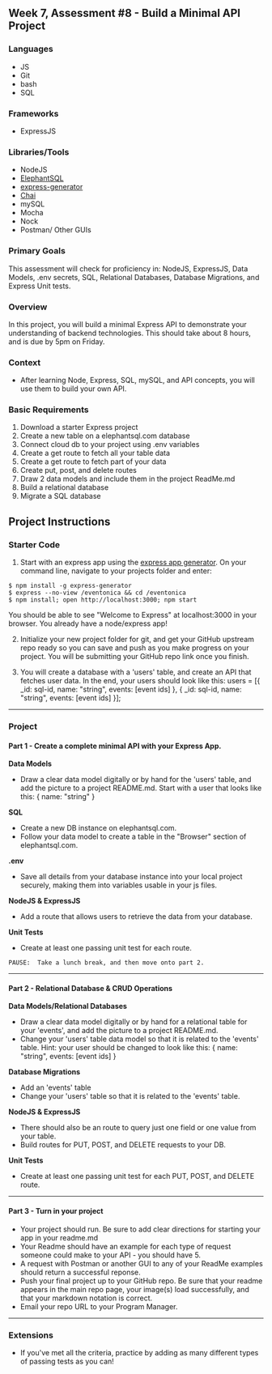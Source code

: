 ## Week 7, Assessment #8 - Build a Minimal API Project

### Languages
- JS
- Git
- bash
- SQL

### Frameworks
- ExpressJS

### Libraries/Tools
- NodeJS
- [ElephantSQL](https://api.elephantsql.com/)
- [express-generator](https://github.com/expressjs/generator)
- [Chai](https://www.chaijs.com/)
- mySQL
- Mocha
- Nock
- Postman/ Other GUIs

### Primary Goals
This assessment will check for proficiency in: NodeJS, ExpressJS, Data Models, .env secrets, SQL, Relational Databases, Database Migrations, and Express Unit tests.

### Overview
In this project, you will build a minimal Express API to demonstrate your understanding of backend technologies. This should take about 8 hours, and is due by 5pm on Friday.

### Context
- After learning Node, Express, SQL, mySQL, and API concepts, you will use them to build your own API.

### Basic Requirements
1. Download a starter Express project
1. Create a new table on a elephantsql.com database
1. Connect cloud db to your project using .env variables
1. Create a get route to fetch all your table data
1. Create a get route to fetch part of your data
1. Create put, post, and delete routes
1. Draw 2 data models and include them in the project ReadMe.md
1. Build a relational database
1. Migrate a SQL database

## Project Instructions

### Starter Code
1. Start with an express app using the [express app generator](https://github.com/expressjs/generator).
  On your command line, navigate to your projects folder and enter:
  ```
  $ npm install -g express-generator
  $ express --no-view /eventonica && cd /eventonica
  $ npm install; open http://localhost:3000; npm start
  ```
  You should be able to see "Welcome to Express" at localhost:3000 in your browser. You already have a node/express app!

2. Initialize your new project folder for git, and get your GitHub upstream repo ready so you can save and push as you make progress on your project.  You will be submitting your GitHub repo link once you finish.

3. You will create a database with a 'users' table, and create an API that fetches user data.  In the end, your users should look like this:
users = [{
_id: sql-id,
name: "string",
events: [event ids]
},
{
_id: sql-id,
name: "string",
events: [event ids]
}];

-----

### Project

#### Part 1 - Create a complete minimal API with your Express App.

**Data Models**  
- Draw a clear data model digitally or by hand for the 'users' table, and add the picture to a project README.md.  Start with a user that looks like this:
{
name: "string"
}

**SQL**  
- Create a new DB instance on elephantsql.com.
- Follow your data model to create a table in the "Browser" section of elephantsql.com.

**.env**  
- Save all details from your database instance into your local project securely, making them into variables usable in your js files.

**NodeJS & ExpressJS**
- Add a route that allows users to retrieve the data from your database.

**Unit Tests**  
- Create at least one passing unit test for each route.

```PAUSE:  Take a lunch break, and then move onto part 2.```

-----

#### Part 2 - Relational Database & CRUD Operations

**Data Models/Relational Databases**    
- Draw a clear data model digitally or by hand for a relational table for your 'events', and add the picture to a project README.md. 
- Change your 'users' table data model so that it is related to the 'events' table. Hint: your user should be changed to look like this:
{
name: "string",
events: [event ids]
}

**Database Migrations**  
- Add an 'events' table
- Change your 'users' table so that it is related to the 'events' table.

**NodeJS & ExpressJS**
- There should also be an route to query just one field or one value from your table.
- Build routes for PUT, POST, and DELETE requests to your DB.

**Unit Tests**  
- Create at least one passing unit test for each PUT, POST, and DELETE route.
-----

#### Part 3 - Turn in your project
- Your project should run.  Be sure to add clear directions for starting your app in your readme.md
- Your Readme should have an example for each type of request someone could make to your API - you should have 5.
- A request with Postman or another GUI to any of your ReadMe examples should return a successful reponse.
- Push your final project up to your GitHub repo.  Be sure that your readme appears in the main repo page, your image(s) load successfully, and that your markdown notation is correct.
- Email your repo URL to your Program Manager.

-----

### Extensions
- If you've met all the criteria, practice by adding as many different types of passing tests as you can!
